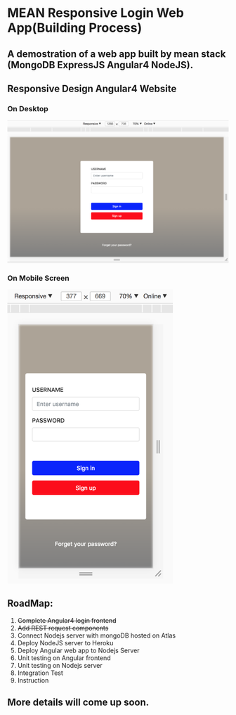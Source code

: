 # MEAN Responsive Login Web App(Building Process)
## A demostration of a web app built by mean stack (MongoDB ExpressJS Angular4 NodeJS). 
## Responsive Design Angular4 Website

### On Desktop
![rwd-desktop](./imgs/rwd-desktop.png)
### On Mobile Screen
<img src="./imgs/rwd-mobile.png" width="377" height="669">

## RoadMap:
  1. ~~Complete Angular4 login frontend~~
  1. ~~Add REST request components~~
  1. Connect Nodejs server with mongoDB hosted on Atlas
  1. Deploy NodeJS server to Heroku
  1. Deploy Angular web app to Nodejs Server
  1. Unit testing on Angular frontend
  1. Unit testing on Nodejs server
  1. Integration Test
  1. Instruction

## More details will come up soon.